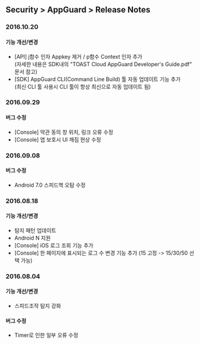 ## Security > AppGuard > Release Notes

### 2016.10.20

#### 기능 개선/변경

* [API] j함수 인자 Appkey 제거 / p함수 Context 인자 추가  
  (자세한 내용은 SDK내의 "TOAST Cloud AppGuard Developer's Guide.pdf" 문서 참고)
* [SDK] AppGuard CLI(Command Line Build) 툴 자동 업데이트 기능 추가  
  (최신 CLI 툴 사용시 CLI 툴이 항상 최신으로 자동 업데이트 됨)
 
### 2016.09.29

#### 버그 수정

* [Console] 약관 동의 창 위치, 링크 오류 수정
* [Console] 앱 보호시 UI 깨짐 현상 수정

### 2016.09.08

#### 버그 수정

* Android 7.0 스피드핵 오탐 수정

### 2016.08.18

#### 기능 개선/변경

* 탐지 패턴 업데이트
* Android N 지원
* [Console] iOS 로그 조회 기능 추가
* [Console] 한 페이지에 표시되는 로그 수 변경 기능 추가 (15 고정 -> 15/30/50 선택 가능)

### 2016.08.04

#### 기능 개선/변경

* 스피드조작 탐지 강화
    
#### 버그 수정

* Timer로 인한 일부 오류 수정
